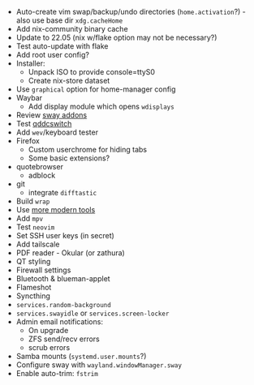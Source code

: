 - Auto-create vim swap/backup/undo directories (`home.activation`?) - also use base dir `xdg.cacheHome`
- Add nix-community binary cache
- Update to 22.05 (nix w/flake option may not be necessary?)
- Test auto-update with flake
- Add root user config?
- Installer:
  - Unpack ISO to provide console=ttyS0
  - Create nix-store dataset
- Use `graphical` option for home-manager config
- Waybar
  - Add display module which opens `wdisplays`
- Review [sway addons](https://github.com/swaywm/sway/wiki/Useful-add-ons-for-sway)
- Test [qddcswitch](https://codeberg.org/Okxa/qddcswitch)
- Add `wev`/keyboard tester
- Firefox
  - Custom userchrome for hiding tabs
  - Some basic extensions?
- quotebrowser
  - adblock
- git
  - integrate `difftastic`
- Build `wrap`
- Use [more modern tools](https://github.com/ibraheemdev/modern-unix)
- Add `mpv`
- Test `neovim`
- Set SSH user keys (in secret)
- Add tailscale
- PDF reader - Okular (or zathura)
- QT styling
- Firewall settings
- Bluetooth & blueman-applet
- Flameshot
- Syncthing
- `services.random-background`
- `services.swayidle` or `services.screen-locker`
- Admin email notifications:
  - On upgrade
  - ZFS send/recv errors
  - scrub errors
- Samba mounts (`systemd.user.mounts`?)
- Configure sway with `wayland.windowManager.sway`
- Enable auto-trim: `fstrim`
